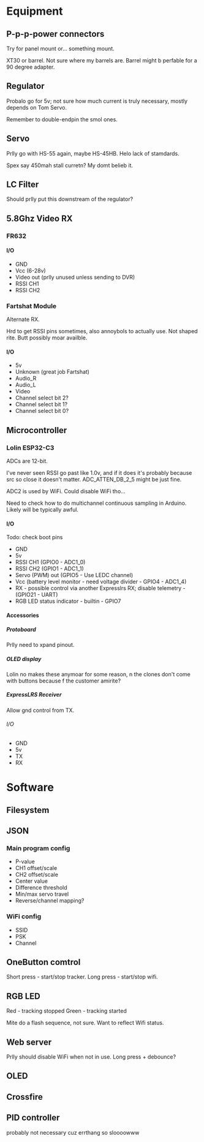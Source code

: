 # Equipment

## P-p-p-power connectors

Try for panel mount or...  something mount.

XT30 or barrel.  Not sure where my barrels are.  Barrel might b perfable for a 90 degree adapter.

## Regulator

Probalo go for 5v; not sure how much current is truly necessary, mostly depends on Tom Servo.

Remember to double-endpin the smol ones.

## Servo

Prlly go with HS-55 again, maybe HS-45HB.  Helo lack of stamdards.

Spex say 450mah stall curretn?  My domt belieb it.

## LC Filter

Should prlly put this downstream of the regulator?

## 5.8Ghz Video RX

### FR632

#### I/O
* GND
* Vcc (6-28v)
* Video out (prlly unused unless sending to DVR)
* RSSI CH1
* RSSI CH2

### Fartshat Module

Alternate RX.

Hrd to get RSSI pins sometimes, also annoybols to actually use.  Not shaped rite.  Butt possibly moar availble.

#### I/O

* 5v
* Unknown (great job Fartshat)
* Audio_R
* Audio_L
* Video
* Channel select bit 2?
* Channel select bit 1?
* Channel select bit 0?

## Microcontroller

###  Lolin ESP32-C3

ADCs are 12-bit.

I've never seen RSSI go past like 1.0v, and if it does it's probably because src so close it doesn't matter.  ADC_ATTEN_DB_2_5 might be just fine.

ADC2 is used by WiFi.  Could disable WiFi tho...

Need to check how to do multichannel continuous sampling in Arduino.  Likely will be typically awful.

#### I/O

Todo:  check boot pins

* GND
* 5v
* RSSI CH1 (GPIO0 - ADC1_0)
* RSSI CH2 (GPIO1 - ADC1_1)
* Servo (PWM) out (GPIO5 - Use LEDC channel)
* Vcc (battery level monitor - need voltage divider - GPIO4 - ADC1_4)
* RX - possible control via another Expresslrs RX; disable telemetry - (GPIO21 - UART)
* RGB LED status indicator - builtin - GPIO7

#### Accessories

##### Protoboard

Prlly need to xpand pinout.

##### OLED display

Lolin no makes these anymoar for some reason, n the clones don't come with buttons because f the customer amirite?

##### ExpressLRS Receiver

Allow gnd control from TX.

###### I/O

* GND
* 5v
* TX
* RX

# Software

## Filesystem

## JSON

### Main program config

* P-value
* CH1 offset/scale
* CH2 offset/scale
* Center value
* Difference threshold
* Min/max servo travel
* Reverse/channel mapping?

### WiFi config

* SSID
* PSK
* Channel

## OneButton comtrol

Short press - start/stop tracker.
Long press - start/stop wifi.

## RGB LED

Red - tracking stopped
Green - tracking started

Mite do a flash sequence, not sure.  Want to reflect Wifi status.

## Web server

Prlly should disable WiFi when not in use.  Long press + debounce?

## OLED

## Crossfire

## PID controller

probably not necessary cuz errthang so sloooowww
